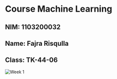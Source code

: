 # Course Machine Learning

## NIM: 1103200032
## Name: Fajra Risqulla
## Class: TK-44-06

![Week 1](https://github.com/cisnux-seed/course-machine-learning/tree/main/week_1)
